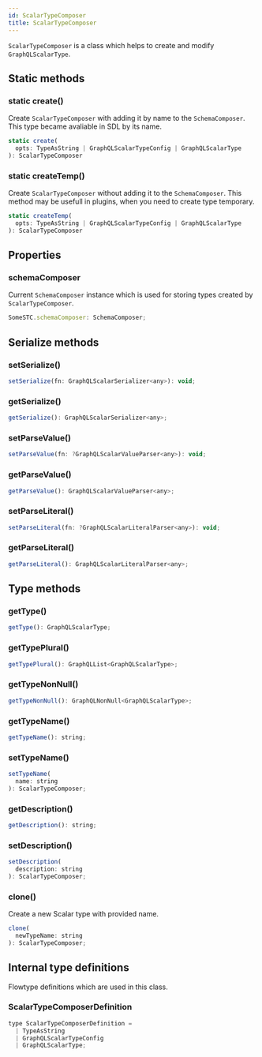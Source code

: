 ```yaml
---
id: ScalarTypeComposer
title: ScalarTypeComposer
---
```


`ScalarTypeComposer` is a class which helps to create and modify `GraphQLScalarType`.

## Static methods

### static create()

Create `ScalarTypeComposer` with adding it by name to the `SchemaComposer`. This type became avaliable in SDL by its name.

```js
static create(
  opts: TypeAsString | GraphQLScalarTypeConfig | GraphQLScalarType
): ScalarTypeComposer
```

### static createTemp()

Create `ScalarTypeComposer` without adding it to the `SchemaComposer`. This method may be usefull in plugins, when you need to create type temporary.

```js
static createTemp(
  opts: TypeAsString | GraphQLScalarTypeConfig | GraphQLScalarType
): ScalarTypeComposer
```

## Properties

### schemaComposer

Current `SchemaComposer` instance which is used for storing types created by `ScalarTypeComposer`.

```js
SomeSTC.schemaComposer: SchemaComposer;
```

## Serialize methods

### setSerialize()

```js
setSerialize(fn: GraphQLScalarSerializer<any>): void;
```

### getSerialize()

```js
getSerialize(): GraphQLScalarSerializer<any>;
```

### setParseValue()

```js
setParseValue(fn: ?GraphQLScalarValueParser<any>): void;
```

### getParseValue()

```js
getParseValue(): GraphQLScalarValueParser<any>;
```

### setParseLiteral()

```js
setParseLiteral(fn: ?GraphQLScalarLiteralParser<any>): void;
```

### getParseLiteral()

```js
getParseLiteral(): GraphQLScalarLiteralParser<any>;
```

## Type methods

### getType()

```js
getType(): GraphQLScalarType;
```

### getTypePlural()

```js
getTypePlural(): GraphQLList<GraphQLScalarType>;
```

### getTypeNonNull()

```js
getTypeNonNull(): GraphQLNonNull<GraphQLScalarType>;
```

### getTypeName()

```js
getTypeName(): string;
```

### setTypeName()

```js
setTypeName(
  name: string
): ScalarTypeComposer;
```

### getDescription()

```js
getDescription(): string;
```

### setDescription()

```js
setDescription(
  description: string
): ScalarTypeComposer;
```

### clone()

Create a new Scalar type with provided name.

```js
clone(
  newTypeName: string
): ScalarTypeComposer;
```

## Internal type definitions

Flowtype definitions which are used in this class.

### ScalarTypeComposerDefinition

```js
type ScalarTypeComposerDefinition =
  | TypeAsString
  | GraphQLScalarTypeConfig
  | GraphQLScalarType;
```